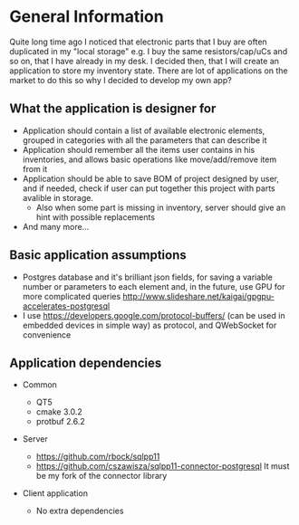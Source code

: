 # General Information

Quite long time ago I noticed that electronic parts that I buy are often duplicated in my "local storage" e.g. I buy the same resistors/cap/uCs and so on, that I have already in my desk. I decided then, that I will create an application to store my inventory state. There are lot of applications on the market to do this so why I decided to develop my own app?

## What the application is designer for

* Application should contain a list of available electronic elements, grouped in categories with all the parameters that can describe it
* Application should remember all the items user contains in his inventories, and allows basic operations like move/add/remove item from it
* Application should be able to save BOM of project designed by user, and if needed, check if user can put together this project with parts avalible in storage.
  * Also when some part is missing in inventory, server should give an hint with possible replacements
* And many more...

## Basic application assumptions 
* Postgres database and it's brilliant json fields, for saving a variable number or parameters to each element and, in the future, use GPU for more complicated queries http://www.slideshare.net/kaigai/gpgpu-accelerates-postgresql
* I use https://developers.google.com/protocol-buffers/ (can be used in embedded devices in simple way) as protocol, and QWebSocket for convenience

## Application dependencies

* Common
  * QT5
  * cmake 3.0.2
  * protbuf 2.6.2

* Server
  * https://github.com/rbock/sqlpp11
  * https://github.com/cszawisza/sqlpp11-connector-postgresql It must be my fork of the connector library

* Client application
  * No extra dependencies

